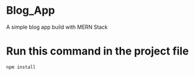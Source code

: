 # Blog_App
A simple blog app build with MERN Stack

# Run this command in the project file
`npm install`
